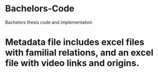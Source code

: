 # Bachelors-Code
Bachelors thesis code and implementation

# Metadata file includes excel files with familial relations, and an excel file with video links and origins.
